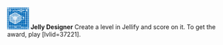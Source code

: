 ![Jelly designer](JellyDesigner.png) **Jelly Designer** Create a level in Jellify and score on it. To get the award, play [lvlid=37221].
